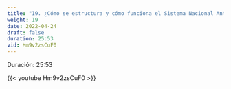 ```yaml
---
title: "19. ¿Cómo se estructura y cómo funciona el Sistema Nacional Anticorrupción?"
weight: 19
date: 2022-04-24
draft: false
duration: 25:53
vid: Hm9v2zsCuF0
---
```


Duración: 25:53

{{< youtube Hm9v2zsCuF0 >}}

